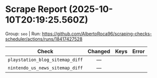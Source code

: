 # Scrape Report (2025-10-10T20:19:25.560Z)

Group: `seo`  |  Run: https://github.com/AlbertoRoca96/scraping-checks-scheduler/actions/runs/18417427528

| Check | Changed | Keys | Error |
|---|:---:|:--|:--|
| `playstation_blog_sitemap_diff` | — |  |  |
| `nintendo_us_news_sitemap_diff` | — |  |  |

